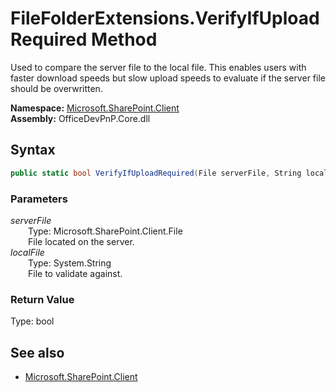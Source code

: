 # FileFolderExtensions.VerifyIfUploadRequired Method  
Used to compare the server file to the local file. This enables users with faster download speeds but slow upload speeds to evaluate if the server file should be overwritten.  

**Namespace:** [Microsoft.SharePoint.Client](Microsoft.SharePoint.Client.md)  
**Assembly:** OfficeDevPnP.Core.dll  
## Syntax
```C#
public static bool VerifyIfUploadRequired(File serverFile, String localFile)
```
### Parameters
*serverFile*  
&emsp;&emsp;Type: Microsoft.SharePoint.Client.File  
&emsp;&emsp;File located on the server.  
*localFile*  
&emsp;&emsp;Type: System.String  
&emsp;&emsp;File to validate against.  
### Return Value
Type: bool  

## See also
- [Microsoft.SharePoint.Client](Microsoft.SharePoint.Client.md)
